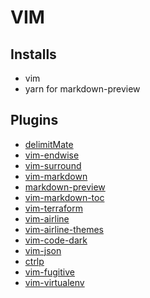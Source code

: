 # VIM

## Installs

- vim
- yarn for markdown-preview


## Plugins

- [delimitMate](https://github.com/Raimondi/delimitMate)
- [vim-endwise](https://github.com/tpope/vim-endwise)
- [vim-surround](https://github.com/tpope/vim-surround)
- [vim-markdown](https://github.com/plasticboy/vim-markdown)
- [markdown-preview](https://github.com/iamcco/markdown-preview.nvim)
- [vim-markdown-toc](https://github.com/mzlogin/vim-markdown-toc)
- [vim-terraform](https://github.com/hashivim/vim-terraform)
- [vim-airline](https://github.com/vim-airline/vim-airline)
- [vim-airline-themes](https://github.com/vim-airline/vim-airline-themes)
- [vim-code-dark](https://github.com/tomasiser/vim-code-dark)
- [vim-json](https://github.com/elzr/vim-json)
- [ctrlp](https://github.com/ctrlpvim/ctrlp.vim)
- [vim-fugitive](https://github.com/tpope/vim-fugitive)
- [vim-virtualenv](https://github.com/jmcantrell/vim-virtualenv)

